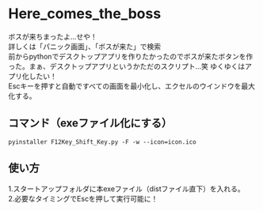 # Here_comes_the_boss
ボスが来ちまったよ...せや！  
詳しくは「パニック画面」、「ボスが来た」で検索  
前からpythonでデスクトップアプリを作りたかったのでボスが来たボタンを作った。まぁ、デスクトップアプリというかただのスクリプト...笑
ゆくゆくはアプリ化したい！  
Escキーを押すと自動ですべての画面を最小化し、エクセルのウインドウを最大化する。
## コマンド（exeファイル化にする）
```
pyinstaller F12Key_Shift_Key.py -F -w --icon=icon.ico
```
## 使い方
1.スタートアップフォルダに本exeファイル（distファイル直下）を入れる。  
2.必要なタイミングでEscを押して実行可能に！  

